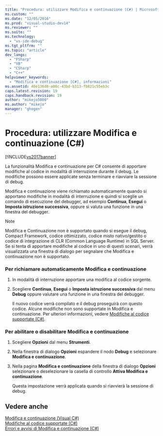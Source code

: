 ```yaml
---
title: "Procedura: utilizzare Modifica e continuazione (C#) | Microsoft Docs"
ms.custom: ""
ms.date: "12/05/2016"
ms.prod: "visual-studio-dev14"
ms.reviewer: ""
ms.suite: ""
ms.technology: 
  - "vs-ide-debug"
ms.tgt_pltfrm: ""
ms.topic: "article"
dev_langs: 
  - "FSharp"
  - "VB"
  - "CSharp"
  - "C++"
helpviewer_keywords: 
  - "Modifica e continuazione [C#], informazioni"
ms.assetid: 40e136d8-a08c-43bd-b313-fb821c55eb3c
caps.latest.revision: 19
caps.handback.revision: 19
author: "mikejo5000"
ms.author: "mikejo"
manager: "ghogen"
---
```

# Procedura: utilizzare Modifica e continuazione (C#)
[!INCLUDE[vs2017banner](../code-quality/includes/vs2017banner.md)]

La funzionalità Modifica e continuazione per C\# consente di apportare modifiche al codice in modalità di interruzione durante il debug.  Le modifiche possono essere applicate senza terminare e riavviare la sessione di debug.  
  
 Modifica e continuazione viene richiamato automaticamente quando si apportano modifiche in modalità di interruzione e quindi si sceglie un comando di esecuzione del debugger, ad esempio **Continua**, **Esegui** o **Imposta istruzione successiva**, oppure si valuta una funzione in una finestra del debugger.  
  
> [!NOTE]
>  Modifica e Continuazione non è supportato quando si esegue il debug, Compact Framework, codice ottimizzato, codice misto nativo\/gestito o codice di integrazione di CLR \(Common Language Runtime\) in SQL Server.  Se si tenta di apportare modifiche al codice in uno di questi scenari, verrà visualizzata una finestra di dialogo per segnalare che Modifica e continuazione non è supportato.  
  
### Per richiamare automaticamente Modifica e continuazione  
  
1.  In modalità di interruzione apportare una modifica al codice sorgente.  
  
2.  Scegliere **Continua**, **Esegui** o **Imposta istruzione successiva** dal menu **Debug** oppure valutare una funzione in una finestra del debugger.  
  
     Il nuovo codice verrà compilato e il debug proseguirà con questo codice.  Alcune modifiche non sono supportate in Modifica e continuazione.  Per ulteriori informazioni, vedere [Modifiche al codice supportate \(C\#\)](../debugger/supported-code-changes-csharp.md).  
  
### Per abilitare o disabilitare Modifica e continuazione  
  
1.  Scegliere **Opzioni** dal menu **Strumenti**.  
  
2.  Nella finestra di dialogo **Opzioni** espandere il nodo **Debug** e selezionare **Modifica e continuazione**.  
  
3.  Nella pagina **Modifica e continuazione** della finestra di dialogo **Opzioni** selezionare o deselezionare la casella di controllo **Attiva Modifica e continuazione**.  
  
     Questa impostazione verrà applicata quando si riavvierà la sessione di debug.  
  
## Vedere anche  
 [Modifica e continuazione \(Visual C\#\)](../debugger/edit-and-continue-visual-csharp.md)   
 [Modifiche al codice supportate \(C\#\)](../debugger/supported-code-changes-csharp.md)   
 [Errori e avvisi di Modifica e continuazione \(C\#\)](../misc/edit-and-continue-errors-and-warnings-csharp.md)